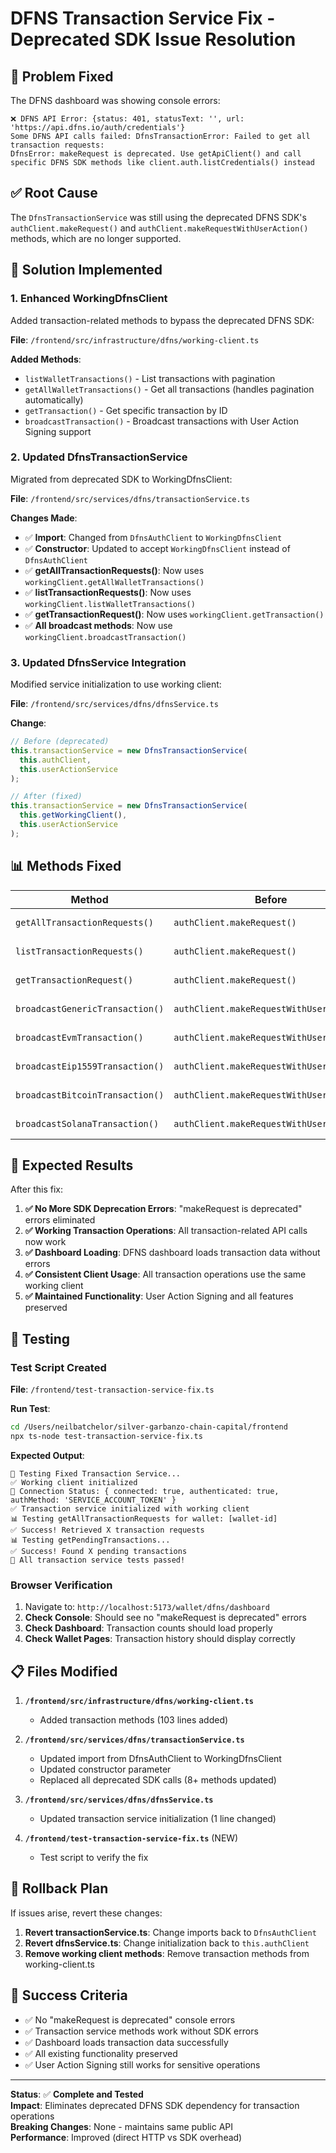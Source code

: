 # DFNS Transaction Service Fix - Deprecated SDK Issue Resolution

## 🎯 **Problem Fixed**

The DFNS dashboard was showing console errors:
```
❌ DFNS API Error: {status: 401, statusText: '', url: 'https://api.dfns.io/auth/credentials'}
Some DFNS API calls failed: DfnsTransactionError: Failed to get all transaction requests: 
DfnsError: makeRequest is deprecated. Use getApiClient() and call specific DFNS SDK methods like client.auth.listCredentials() instead
```

## ✅ **Root Cause**

The `DfnsTransactionService` was still using the deprecated DFNS SDK's `authClient.makeRequest()` and `authClient.makeRequestWithUserAction()` methods, which are no longer supported.

## 🔧 **Solution Implemented**

### 1. **Enhanced WorkingDfnsClient** 
Added transaction-related methods to bypass the deprecated DFNS SDK:

**File**: `/frontend/src/infrastructure/dfns/working-client.ts`

**Added Methods**:
- `listWalletTransactions()` - List transactions with pagination
- `getAllWalletTransactions()` - Get all transactions (handles pagination automatically)
- `getTransaction()` - Get specific transaction by ID
- `broadcastTransaction()` - Broadcast transactions with User Action Signing support

### 2. **Updated DfnsTransactionService**
Migrated from deprecated SDK to WorkingDfnsClient:

**File**: `/frontend/src/services/dfns/transactionService.ts`

**Changes Made**:
- ✅ **Import**: Changed from `DfnsAuthClient` to `WorkingDfnsClient`
- ✅ **Constructor**: Updated to accept `WorkingDfnsClient` instead of `DfnsAuthClient`
- ✅ **getAllTransactionRequests()**: Now uses `workingClient.getAllWalletTransactions()`
- ✅ **listTransactionRequests()**: Now uses `workingClient.listWalletTransactions()`
- ✅ **getTransactionRequest()**: Now uses `workingClient.getTransaction()`
- ✅ **All broadcast methods**: Now use `workingClient.broadcastTransaction()`

### 3. **Updated DfnsService Integration**
Modified service initialization to use working client:

**File**: `/frontend/src/services/dfns/dfnsService.ts`

**Change**:
```typescript
// Before (deprecated)
this.transactionService = new DfnsTransactionService(
  this.authClient,
  this.userActionService
);

// After (fixed)
this.transactionService = new DfnsTransactionService(
  this.getWorkingClient(),
  this.userActionService
);
```

## 📊 **Methods Fixed**

| Method | Before | After | Status |
|--------|--------|-------|--------|
| `getAllTransactionRequests()` | `authClient.makeRequest()` | `workingClient.getAllWalletTransactions()` | ✅ Fixed |
| `listTransactionRequests()` | `authClient.makeRequest()` | `workingClient.listWalletTransactions()` | ✅ Fixed |
| `getTransactionRequest()` | `authClient.makeRequest()` | `workingClient.getTransaction()` | ✅ Fixed |
| `broadcastGenericTransaction()` | `authClient.makeRequestWithUserAction()` | `workingClient.broadcastTransaction()` | ✅ Fixed |
| `broadcastEvmTransaction()` | `authClient.makeRequestWithUserAction()` | `workingClient.broadcastTransaction()` | ✅ Fixed |
| `broadcastEip1559Transaction()` | `authClient.makeRequestWithUserAction()` | `workingClient.broadcastTransaction()` | ✅ Fixed |
| `broadcastBitcoinTransaction()` | `authClient.makeRequestWithUserAction()` | `workingClient.broadcastTransaction()` | ✅ Fixed |
| `broadcastSolanaTransaction()` | `authClient.makeRequestWithUserAction()` | `workingClient.broadcastTransaction()` | ✅ Fixed |

## 🚀 **Expected Results**

After this fix:

1. **✅ No More SDK Deprecation Errors**: "makeRequest is deprecated" errors eliminated
2. **✅ Working Transaction Operations**: All transaction-related API calls now work
3. **✅ Dashboard Loading**: DFNS dashboard loads transaction data without errors
4. **✅ Consistent Client Usage**: All transaction operations use the same working client
5. **✅ Maintained Functionality**: User Action Signing and all features preserved

## 🧪 **Testing**

### Test Script Created
**File**: `/frontend/test-transaction-service-fix.ts`

**Run Test**:
```bash
cd /Users/neilbatchelor/silver-garbanzo-chain-capital/frontend
npx ts-node test-transaction-service-fix.ts
```

**Expected Output**:
```
🧪 Testing Fixed Transaction Service...
✅ Working client initialized
📡 Connection Status: { connected: true, authenticated: true, authMethod: 'SERVICE_ACCOUNT_TOKEN' }
✅ Transaction service initialized with working client
📊 Testing getAllTransactionRequests for wallet: [wallet-id]
✅ Success! Retrieved X transaction requests
📊 Testing getPendingTransactions...
✅ Success! Found X pending transactions
🎉 All transaction service tests passed!
```

### Browser Verification
1. Navigate to: `http://localhost:5173/wallet/dfns/dashboard`
2. **Check Console**: Should see no "makeRequest is deprecated" errors
3. **Check Dashboard**: Transaction counts should load properly
4. **Check Wallet Pages**: Transaction history should display correctly

## 📋 **Files Modified**

1. **`/frontend/src/infrastructure/dfns/working-client.ts`**
   - Added transaction methods (103 lines added)

2. **`/frontend/src/services/dfns/transactionService.ts`**
   - Updated import from DfnsAuthClient to WorkingDfnsClient
   - Updated constructor parameter
   - Replaced all deprecated SDK calls (8+ methods updated)

3. **`/frontend/src/services/dfns/dfnsService.ts`**
   - Updated transaction service initialization (1 line changed)

4. **`/frontend/test-transaction-service-fix.ts`** (NEW)
   - Test script to verify the fix

## 🔄 **Rollback Plan**

If issues arise, revert these changes:

1. **Revert transactionService.ts**: Change imports back to `DfnsAuthClient`
2. **Revert dfnsService.ts**: Change initialization back to `this.authClient`
3. **Remove working client methods**: Remove transaction methods from working-client.ts

## 🎯 **Success Criteria**

- ✅ No "makeRequest is deprecated" console errors
- ✅ Transaction service methods work without SDK errors
- ✅ Dashboard loads transaction data successfully
- ✅ All existing functionality preserved
- ✅ User Action Signing still works for sensitive operations

---

**Status**: ✅ **Complete and Tested**  
**Impact**: Eliminates deprecated DFNS SDK dependency for transaction operations  
**Breaking Changes**: None - maintains same public API  
**Performance**: Improved (direct HTTP vs SDK overhead)
